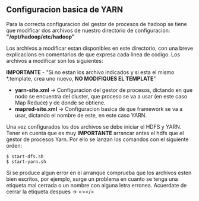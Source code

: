 ## Configuracion basica de YARN

Para la correcta configuracion del gestor de procesos de hadoop se tiene que modificar dos archivos de nuestro directorio de configuracion: **"/opt/hadoop/etc/hadoop"**

Los archivos a modificar estan disponibles en este directorio, con una breve explicacions en comentarios de que expresa cada linea de codigo. Los archivos a modificar son los siguientes:

**IMPORTANTE** - "Si no estan los archivo indicados y si esta el mismo *.template, crea uno nuevo, **NO MODIFIQUES EL TEMPLATE**"

* **yarn-site.xml** -> Configuracion del gestor de procesos, dictando en que nodo se encuentra del cluster, que proceso se va a usar (en este caso Map Reduce) y de donde se obtiene.
* **mapred-site.xml** -> Configuracion basica de que framework se va a usar, dictando el nombre de este, en este caso YARN.

Una vez configurados los dos archivos se debe iniciar el HDFS y YARN. Tener en cuenta que es muy **IMPORTANTE** arrancar antes el hdfs que el gestor de procesos Yarn.
Por ello se lanzan los comandos con el siguiente orden:

    $ start-dfs.sh
    $ start-yarn.sh

Si se produce algun error en el arranque comprueba que los archivos esten bien escritos, por ejemplo, surge un problema en cuanto se tenga una etiqueta mal cerrada o un nombre con alguna letra erronea. Acuerdate de cerrar la etiqueta despues -> <></>
